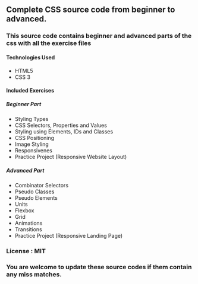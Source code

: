 ## Complete CSS source code from beginner to advanced.

### This source code contains beginner and advanced parts of the css with all the exercise files

#### Technologies Used
* HTML5
* CSS 3

#### Included Exercises
##### Beginner Part
* Styling Types
* CSS Selectors, Properties and Values
* Styling using Elements, IDs and Classes
* CSS Positioning
* Image Styling
* Responsivenes
* Practice Project (Responsive Website Layout)

##### Advanced Part
* Combinator Selectors
* Pseudo Classes
* Pseudo Elements
* Units
* Flexbox
* Grid
* Animations
* Transitions
* Practice Project (Responsive Landing Page)

### License : MIT

### You are welcome to update these source codes if them contain any miss matches.
